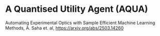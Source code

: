# A Quantised Utility Agent (AQUA)

Automating Experimental Optics with Sample Efficient Machine Learning Methods, A. Saha et. al,
https://arxiv.org/abs/2503.14260
